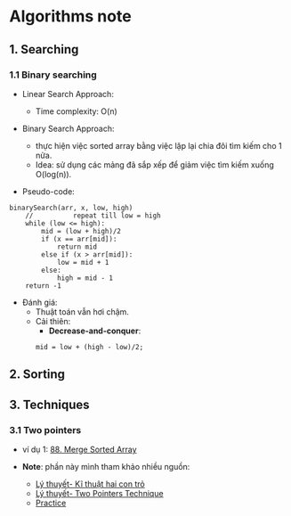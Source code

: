 # Algorithms note 

## 1. Searching

### 1.1 Binary searching

+ Linear Search Approach: 
  + Time complexity: O(n)

+ Binary Search Approach: 
  + thực hiện việc sorted array bằng việc lặp lại chia đôi tìm kiếm cho 1 nửa.
  + Idea: sử dụng các mảng đã sắp xếp để giảm việc tìm kiếm xuống O(log(n)).

+ Pseudo-code:
```
binarySearch(arr, x, low, high)
    //          repeat till low = high
    while (low <= high):   
        mid = (low + high)/2
        if (x == arr[mid]):
            return mid
        else if (x > arr[mid]):
            low = mid + 1
        else:
            high = mid - 1
    return -1            
```

+ Đánh giá: 
  + Thuật toán vẫn hơi chậm. 
  + Cải thiên: 
    + **Decrease-and-conquer**:  
    ```
    mid = low + (high - low)/2;
    ```
## 2. Sorting

## 3. Techniques

### 3.1 Two pointers

+ ví dụ 1: [88. Merge Sorted Array](https://leetcode.com/problems/merge-sorted-array/)

+ **Note**: phần này mình tham khảo nhiều nguồn:
  + [Lý thuyết- Kĩ thuật hai con trỏ](https://vnoi.info/wiki/algo/basic/two-pointers.md)
  + [Lý thuyết- Two Pointers Technique](https://www.geeksforgeeks.org/two-pointers-technique/?ref=gcse)
  + [Practice](https://leetcode.com/tag/two-pointers/)

